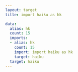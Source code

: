 ```yaml
---
layout: target
title: import haiku as hk

data:
  alias: hk
  count: 15
  imports:
  - alias: hk
    count: 15
    import: import haiku as hk
    target: haiku
  target: haiku
---
```

